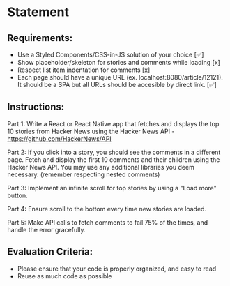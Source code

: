 # Statement

## Requirements:

- Use a Styled Components/CSS-in-JS solution of your choice [✅]
- Show placeholder/skeleton for stories and comments while loading [x]
- Respect list item indentation for comments [x]
- Each page should have a unique URL (ex. localhost:8080/article/12121). It should be a SPA but all URLs should be accesible by direct link. [✅]

## Instructions:

Part 1: Write a React or React Native app that fetches and displays the top 10 stories from Hacker News using the Hacker News API - https://github.com/HackerNews/API

Part 2: If you click into a story, you should see the comments in a different page.
Fetch and display the first 10 comments and their children using the Hacker News API.
You may use any additional libraries you deem necessary. (remember respecting nested comments)

Part 3: Implement an infinite scroll for top stories by using a "Load more" button.

Part 4: Ensure scroll to the bottom every time new stories are loaded.

Part 5: Make API calls to fetch comments to fail 75% of the times, and handle the error gracefully.

## Evaluation Criteria:

- Please ensure that your code is properly organized, and easy to read
- Reuse as much code as possible
